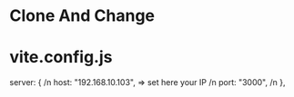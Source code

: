 Clone And Change
===============
vite.config.js
==============
  server: { /n
    host: "192.168.10.103", => set here your IP /n
    port: "3000", /n
  },
